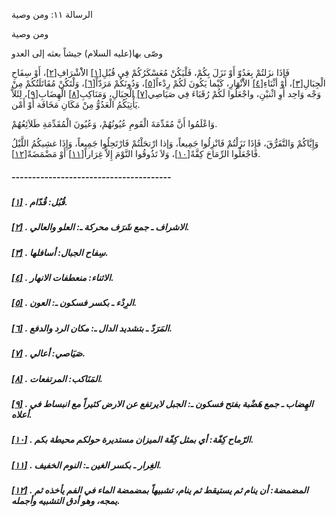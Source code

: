   الرسالة  ١١: ومن وصية	

ومن وصية

وصّى بها(عليه السلام) جيشاً بعثه إلى العدو

فَإذَا نزَلتُمْ بِعَدُوّ أَوْ نَزَلَ بِكُمْ، فَلْيَكُنْ مُعَسْكَرُكُمْ فِي قُبُلِ[[١\]](https://arabic.balaghah.net/node/675#_ftn1) الاَْشْرَافِ[[٢\]](https://arabic.balaghah.net/node/675#_ftn2)، أَوْ سِفَاحِ الْجِبَالِ[[٣\]](https://arabic.balaghah.net/node/675#_ftn3)، أَوْ أثْنَاءِ[[٤\]](https://arabic.balaghah.net/node/675#_ftn4) الاَْنْهَارِ، كَيْما يَكُونَ لَكُمْ رِدْءاً[[٥\]](https://arabic.balaghah.net/node/675#_ftn5)، وَدُونَكُمْ مَرَدّاً[[٦\]](https://arabic.balaghah.net/node/675#_ftn6)، وَلْتَكُنْ مُقَاتَلَتُكُمْ مِنْ وَجْه وَاحِد أَوِ اثْنيْنِ، واجْعَلُوا لَكُمْ رُقَبَاءَ فِي صَيَاصِي[[٧\]](https://arabic.balaghah.net/node/675#_ftn7) الْجِبَالِ، وَمَنَاكِبِ[[٨\]](https://arabic.balaghah.net/node/675#_ftn8) الْهِضَابِ[[٩\]](https://arabic.balaghah.net/node/675#_ftn9)، لِئَلاَّ يَأْتِيَكُمُ الْعَدُوُّ مِنْ مَكَانِ مَخَافَة أَوْ أَمْن.

وَاعْلَمُوا أَنَّ مُقَدِّمَةَ الْقَومِ عُيُونُهُمْ، وَعُيُونَ الْمُقَدِّمَةِ طَلاَئِعُهُمْ.

وَإِيَّاكُمْ وَالتَّفَرُّقَ، فَإِذَا نَزَلْتُمْ فَانْزِلُوا جَمِيعاً، وَإذا ارْتحَلْتُمْ فَارْتَحِلُوا جَمِيعاً، وَإِذَا غشِيكُمُ  اللَّيْلُ فَاجْعَلُوا الرِّمَاحَ كِفَّةً[[١٠\]](https://arabic.balaghah.net/node/675#_ftn10)، وَلاَ تَذُوقُوا النَّوْمَ إِلاَّ غِرَاراً[[١١\]](https://arabic.balaghah.net/node/675#_ftn11) أَوْ مَضْمَضَةً[[١٢\]](https://arabic.balaghah.net/node/675#_ftn12).

##### ---------------------------------------

##### [[١\]](https://arabic.balaghah.net/node/675#_ftnref1) . قُبُل: قُدّام.

##### [[٢\]](https://arabic.balaghah.net/node/675#_ftnref2) . الاشراف ـ جمع شَرَف محركة ـ: العلو والعالي.

##### [[٣\]](https://arabic.balaghah.net/node/675#_ftnref3) . سِفاح الجبال: أسافلها.

##### [[٤\]](https://arabic.balaghah.net/node/675#_ftnref4) . الاثناء: منعطفات الانهار.

##### [[٥\]](https://arabic.balaghah.net/node/675#_ftnref5) . الرِدْء ـ بكسر فسكون ـ: العون.

##### [[٦\]](https://arabic.balaghah.net/node/675#_ftnref6) . المَرَدّ ـ بتشديد الدال ـ: مكان الرد والدفع.

##### [[٧\]](https://arabic.balaghah.net/node/675#_ftnref7) . صَيَاصي: أعالي.

##### [[٨\]](https://arabic.balaghah.net/node/675#_ftnref8) . المَنَاكب: المرتفعات.

##### [[٩\]](https://arabic.balaghah.net/node/675#_ftnref9) . الهِضاب ـ جمع هَضْبة بفتح فسكون ـ: الجبل لايرتفع عن الارض كثيراً مع انبساط في أعلاه.

##### [[١٠\]](https://arabic.balaghah.net/node/675#_ftnref10) . الرّماح كِفّة: أي بمثل كِفّة الميزان مستديرة حولكم محيطة بكم.

##### [[١١\]](https://arabic.balaghah.net/node/675#_ftnref11) . الغِرار ـ بكسر الغين ـ: النوم الخفيف.

##### [[١٢\]](https://arabic.balaghah.net/node/675#_ftnref12) . المضمضة: أن ينام ثم يستيقط ثم ينام، تشبيهاً بمضمضة الماء في الفم يأخذه ثم يمجه، وهو أدق التشبيه وأجمله. 
